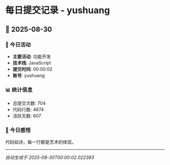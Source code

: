 # 每日提交记录 - yushuang

## 📅 2025-08-30

### 🎯 今日活动
- **主要活动**: 功能开发
- **技术栈**: JavaScript
- **提交时间**: 00:00:02
- **账号**: yushuang

### 📊 统计信息
- 总提交次数: 704
- 代码行数: 4674
- 活跃天数: 607

### 💭 今日感悟
代码如诗，每一行都是艺术的体现。

---
*自动生成于 2025-08-30T00:00:02.022393*
